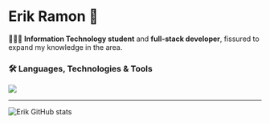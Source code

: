 <h1 >Erik Ramon 🚀</h1>

👨🏻‍💻 **Information Technology student** and **full-stack developer**, fissured to expand my knowledge in the area.



### 🛠️ Languages, Technologies & Tools

<div>
  <img src="https://skillicons.dev/icons?i=react,javascript,html,css,java,arduino,vscode,git,github" />
</div>

---


![Erik GitHub stats](https://github-readme-stats.vercel.app/api?username=Erik3331&show_icons=true&theme=radical)

